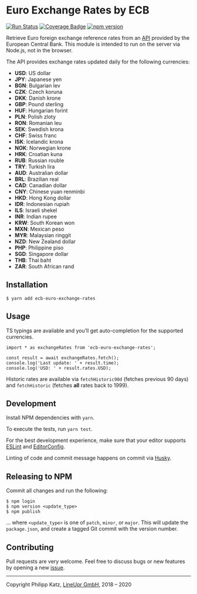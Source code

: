 # Euro Exchange Rates by ECB

[![Run Status](https://api.shippable.com/projects/5b24232abf766d0700896479/badge?branch=master)](https://app.shippable.com/github/qqilihq/ecb-euro-exchange-rates)
[![Coverage Badge](https://api.shippable.com/projects/5b24232abf766d0700896479/coverageBadge?branch=master)](https://app.shippable.com/github/qqilihq/ecb-euro-exchange-rates)
[![npm version](https://badge.fury.io/js/ecb-euro-exchange-rates.svg)](https://badge.fury.io/js/ecb-euro-exchange-rates)

Retrieve Euro foreign exchange reference rates from an [API](http://www.ecb.europa.eu/stats/policy_and_exchange_rates/euro_reference_exchange_rates/html/index.en.html) provided by the European Central Bank. This module is intended to run on the server via Node.js, not in the browser.

The API provides exchange rates updated daily for the following currencies:

* **USD**: US dollar
* **JPY**: Japanese yen
* **BGN**: Bulgarian lev
* **CZK**: Czech koruna
* **DKK**: Danish krone
* **GBP**: Pound sterling
* **HUF**: Hungarian forint
* **PLN**: Polish zloty
* **RON**: Romanian leu
* **SEK**: Swedish krona
* **CHF**: Swiss franc
* **ISK**: Icelandic krona
* **NOK**: Norwegian krone
* **HRK**: Croatian kuna
* **RUB**: Russian rouble
* **TRY**: Turkish lira
* **AUD**: Australian dollar
* **BRL**: Brazilian real
* **CAD**: Canadian dollar
* **CNY**: Chinese yuan renminbi
* **HKD**: Hong Kong dollar
* **IDR**: Indonesian rupiah
* **ILS**: Israeli shekel
* **INR**: Indian rupee
* **KRW**: South Korean won
* **MXN**: Mexican peso
* **MYR**: Malaysian ringgit
* **NZD**: New Zealand dollar
* **PHP**: Philippine piso
* **SGD**: Singapore dollar
* **THB**: Thai baht
* **ZAR**: South African rand

## Installation

```
$ yarn add ecb-euro-exchange-rates
```

## Usage

TS typings are available and you’ll get auto-completion for the supported currencies.

```
import * as exchangeRates from 'ecb-euro-exchange-rates';

const result = await exchangeRates.fetch();
console.log('Last update: ' + result.time);
console.log('USD: ' + result.rates.USD);
```

Historic rates are available via `fetchHistoric90d` (fetches previous 90 days) and `fetchHistoric` (fetches **all** rates back to 1999).

## Development

Install NPM dependencies with `yarn`.

To execute the tests, run `yarn test`.

For the best development experience, make sure that your editor supports [ESLint](https://eslint.org/docs/user-guide/integrations) and [EditorConfig](http://editorconfig.org).

Linting of code and commit message happens on commit via [Husky](https://github.com/typicode/husky).

## Releasing to NPM

Commit all changes and run the following:

```
$ npm login
$ npm version <update_type>
$ npm publish
```

… where `<update_type>` is one of `patch`, `minor`, or `major`. This will update the `package.json`, and create a tagged Git commit with the version number.

## Contributing

Pull requests are very welcome. Feel free to discuss bugs or new features by opening a new [issue](https://github.com/qqilihq/ecb-euro-exchange-rates/issues).


- - -

Copyright Philipp Katz, [LineUpr GmbH](http://lineupr.com), 2018 – 2020
